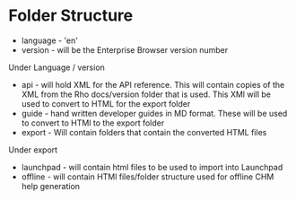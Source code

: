 # Folder Structure

* language - 'en'
* version - will be the Enterprise Browser version number

Under Language / version 
* api - will hold XML for the API reference. This will contain copies of the XML from the Rho docs/version folder that is used. This XMl will be used to convert to HTML for the export folder
* guide - hand written developer guides in MD format. These will be used to convert to HTMl to the export folder
* export - Will contain folders that contain the converted HTML files

Under export
* launchpad - will contain html files to be used to import into Launchpad
* offline - will contain HTMl files/folder structure used for offline CHM help generation


